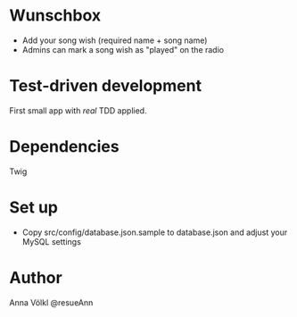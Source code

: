 # Wunschbox
- Add your song wish (required name + song name)
- Admins can mark a song wish as "played" on the radio

# Test-driven development
First small app with *real* TDD applied.

# Dependencies
Twig

# Set up
- Copy src/config/database.json.sample to database.json and adjust your MySQL settings

# Author
Anna Völkl
@resueAnn